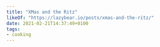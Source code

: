 ```yaml
---
title: "XMas and the Ritz"
likeOf: "https://lazybear.io/posts/xmas-and-the-ritz/"
date: 2021-02-21T14:37:49+0100
tags:
- cooking
---
```

